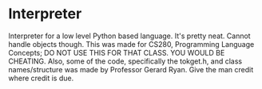 # Interpreter
Interpreter for a low level Python based language. It's pretty neat. Cannot handle objects though. This was made for CS280, Programming Language Concepts; DO NOT USE THIS FOR THAT CLASS. YOU WOULD BE CHEATING. Also, some of the code, specifically the tokget.h, and class names/structure was made by Professor Gerard Ryan. Give the man credit where credit is due.
